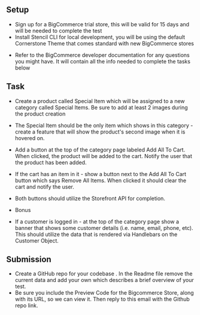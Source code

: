 ## Setup

- Sign up for a BigCommerce trial store, this will be valid for 15 days and will be needed to complete the test
- Install Stencil CLI for local development, you will be using the default Cornerstone Theme that comes standard with new BigCommerce stores
* Refer to the BigCommerce developer documentation for any questions you might have. It will contain all the info needed to complete the tasks below

## Task

- Create a product called Special Item which will be assigned to a new category called Special Items. Be sure to add at least 2 images during the product creation

- The Special Item should be the only item which shows in this category - create a feature that will show the product's second image when it is hovered on.
- Add a button at the top of the category page labeled Add All To Cart. When clicked, the product will be added to the cart. Notify the user that the product has been added.
- If the cart has an item in it - show a button next to the Add All To Cart button which says Remove All Items. When clicked it should clear the cart and notify the user.
- Both buttons should utilize the Storefront API for completion.
* Bonus
- If a customer is logged in - at the top of the category page show a banner that shows some customer details (i.e. name, email, phone, etc). This should utilize the data that is rendered via Handlebars on the Customer Object.

## Submission
- Create a GitHub repo for your codebase . In the Readme file remove the current data and add your own which describes a brief overview of your test.
- Be sure you include the Preview Code for the Bigcommerce Store, along with its URL, so we can view it. Then reply to this email with the Github repo link.